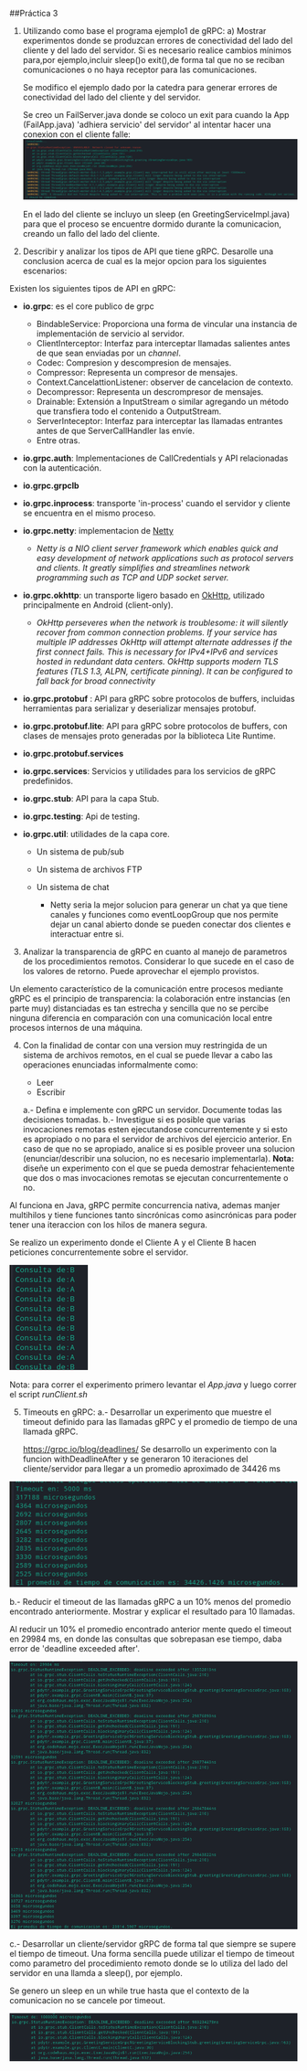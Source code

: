 ##Práctica 3

1) Utilizando como base el programa ejemplo​1​ de gRPC:
   a)  Mostrar experimentos donde se produzcan errores de conectividad del lado del cliente y del lado del servidor. Si es necesario realice cambios mínimos para,por ejemplo,incluir sleep()o exit(),de forma tal que no se reciban comunicaciones o no haya receptor para las comunicaciones.

   Se modifico el ejemplo dado por la catedra para generar errores de conectividad del lado del cliente y del servidor.

   Se creo un FailServer.java donde se coloco un exit para cuando la App (FailApp.java) 'adhiera servicio' del servidor' al intentar hacer una conexion con el cliente falle:
 ![error conexion server](images/error1.png)

   En el lado del cliente se incluyo un sleep (en GreetingServiceImpl.java) para que el proceso se encuentre dormido durante la comunicacion, creando un fallo del lado del cliente.

2) Describir y analizar los tipos de API que tiene gRPC. Desarolle una conclusion acerca de cual es la mejor opcion para los siguientes escenarios:

Existen los siguientes tipos de API en gRPC:

- **io.grpc**: es el core publico de grpc
  - BindableService: Proporciona una forma de vincular una instancia de implementación de servicio al servidor.
  -  ClientInterceptor: Interfaz para interceptar llamadas salientes antes de que sean enviadas por un *channel*.
  - Codec: Compresion y descompresion de mensajes.
  - Compressor: Representa un compresor de mensajes.
  - Context.CancelattionListener: observer de cancelacion de contexto.
  - Decompressor: Representa un descrompresor de mensajes.
  - Drainable: Extensión a InputStream o similar agregando un método que transfiera todo el contenido a OutputStream.
  - ServerInteceptor: Interfaz para interceptar las llamadas entrantes antes de que ServerCallHandler las envíe.
  - Entre otras.
- **io.grpc.auth**: Implementaciones de CallCredentials y API relacionadas con la autenticación.
- **io.grpc.grpclb**
- **io.grpc.inprocess**: transporte 'in-process' cuando el servidor y cliente se encuentra en el mismo proceso.
- **io.grpc.netty**: implementacion de [Netty](https://netty.io/) 
  - *Netty is a NIO client server framework which enables quick and easy  development of network applications such as protocol servers and  clients. It greatly simplifies and streamlines network programming such  as TCP and UDP socket server.*
- **io.grpc.okhttp**: un transporte ligero basado en  [OkHttp](http://square.github.io/okhttp/), utilizado principalmente en  Android (client-only).
  - *OkHttp perseveres when the network is troublesome: it will silently recover from common connection problems. If your service has multiple IP addresses OkHttp will attempt alternate addresses if the first connect fails. This is necessary for IPv4+IPv6 and services hosted in redundant data centers. OkHttp supports modern TLS features (TLS 1.3, ALPN, certificate pinning). It can be configured to fall back for broad connectivity*
- **io.grpc.protobuf** : API para gRPC sobre protocolos de buffers, incluidas herramientas para serializar y deserializar mensajes protobuf.
- **io.grpc.protobuf.lite**: API para gRPC sobre protocolos de buffers, con clases de mensajes proto generadas por la biblioteca Lite Runtime.
- **io.grpc.protobuf.services**
- **io.grpc.services**:   Servicios y utilidades para los servicios de gRPC predefinidos.
- **io.grpc.stub**: API para la capa Stub.
- **io.grpc.testing**: Api de testing.
- **io.grpc.util**: utilidades de la capa core.

   - Un sistema de pub/sub
   - Un sistema de archivos FTP

   - Un sistema de chat
        - Netty seria la mejor solucion para generar un chat ya que tiene canales y funciones como eventLoopGroup que nos permite dejar un canal abierto donde se pueden conectar dos clientes e interactuar entre si.

3) Analizar la transparencia de gRPC en cuanto al manejo de parametros de los procedimientos remotos. Considerar lo que sucede en el caso de los valores de retorno. Puede aprovechar el ejemplo provistos.

Un elemento característico de la comunicación entre procesos mediante gRPC es el principio de transparencia: la colaboración entre instancias (en parte muy) distanciadas es tan estrecha y sencilla que no se percibe ninguna diferencia en comparación con una comunicación local entre procesos internos de una máquina.

4) Con la finalidad de contar con una version muy restringida de un sistema de archivos remotos, en el cual se puede llevar a cabo las operaciones enunciadas informalmente como:

   - Leer
   - Escribir

    a.- Defina e implemente con gRPC un servidor. Documente todas las decisiones tomadas.
    b.- Investigue si es posible que varias invocaciones remotas esten ejecutandose concurrentemente y si esto es apropiado o no para el servidor de archivos del ejercicio anterior. En caso de que no se apropiado, analice si es posible proveer una solucion (enunciar/describir una solucion, no es necesario implementarla).
    **Nota:** diseñe un experimento con el que se pueda demostrar fehacientemente que dos o mas invocaciones remotas se ejecutan concurrentemente o no.

Al funciona en Java, gRPC permite concurrencia nativa, ademas manjer multihilos y tiene funciones tanto sincrónicas como asincrónicas para poder tener una iteraccion con  los hilos de manera segura.

Se realizo un experimento donde el Cliente A y el Cliente B hacen peticiones concurrentemente sobre el servidor.

![Consulta concurrente](images/4B.png)

Nota: para correr el experimento primero levantar el *App.java* y luego correr el script *runClient.sh*

5) Timeouts en gRPC:
   a.- Desarrollar un experimento que muestre el timeout definido para las llamadas gRPC y el promedio de tiempo de una llamada gRPC.

   https://grpc.io/blog/deadlines/
   Se desarrollo un experimento con la funcion withDeadlineAfter y se generaron 10 iteraciones del cliente/servidor para llegar a un promedio aproximado de 34426 ms

![Tiempo promedio respuesta](images/5A.png)

   b.- Reducir el timeout de las llamadas gRPC a un 10% menos del promedio encontrado anteriormente. Mostrar y explicar el resultado para 10 llamadas.

Al reducir un 10% el promedio encontrado anterior mente quedo el timeout en 29984 ms, en donde las consultas que sobrepasan ese tiempo, daba error de 'deadline exceeded after'.

![Tiempo promedio respuesta](images/5B.png)   



c.- Desarrollar un cliente/servidor gRPC de forma tal que siempre se supere el tiempo de timeout. Una forma sencilla puede utilizar el tiempo de timeout como parametro del procedimiento remoto donde se lo utiliza del lado del servidor en una llamda a sleep(), por ejemplo.

Se genero un sleep en un while true hasta que el contexto de la comunicacion no se cancele por timeout.

![Tiempo promedio respuesta](images/5C.png)